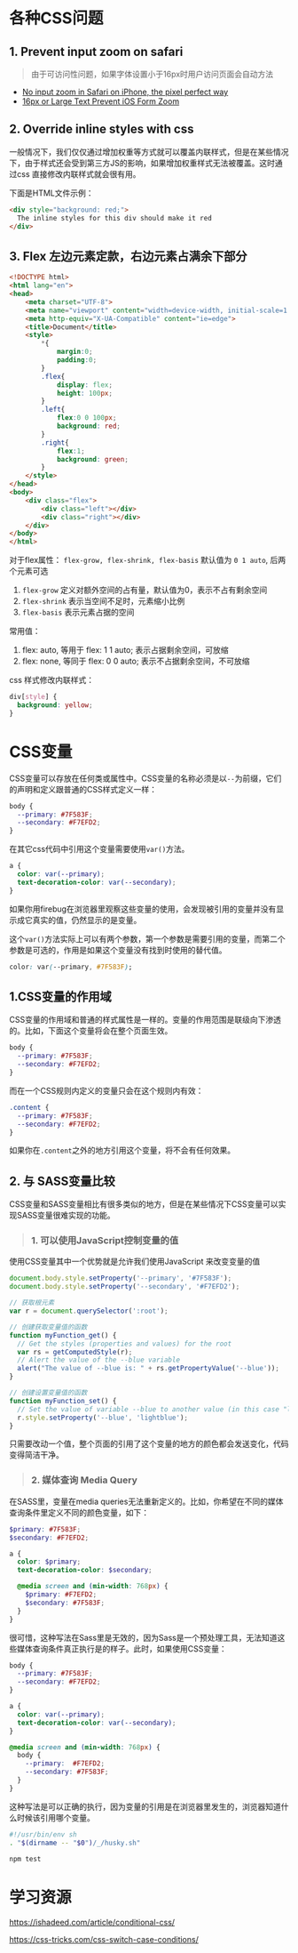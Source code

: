 # 各种CSS问题

## 1. Prevent input zoom on safari

> 由于可访问性问题，如果字体设置小于16px时用户访问页面会自动方法

- [No input zoom in Safari on iPhone, the pixel perfect way](https://thingsthemselves.com/no-input-zoom-in-safari-on-iphone-the-pixel-perfect-way/)
- [16px or Large Text Prevent iOS Form Zoom](https://css-tricks.com/16px-or-larger-text-prevents-ios-form-zoom/#:~:text=If%20the%20font-size%20of%20an%20%3Cinput%3E%20is%2016px,wants%20you%20to%20see%20what%20you%20are%20doing.)

## 2. Override inline styles with css

一般情况下，我们仅仅通过增加权重等方式就可以覆盖内联样式，但是在某些情况下，由于样式还会受到第三方JS的影响，如果增加权重样式无法被覆盖。这时通过css 直接修改内联样式就会很有用。

下面是HTML文件示例：

```html
<div style="background: red;">
  The inline styles for this div should make it red
</div>
```

## 3. Flex 左边元素定款，右边元素占满余下部分

```html 
<!DOCTYPE html>
<html lang="en">
<head>
    <meta charset="UTF-8">
    <meta name="viewport" content="width=device-width, initial-scale=1.0">
    <meta http-equiv="X-UA-Compatible" content="ie=edge">
    <title>Document</title>
    <style>
        *{
            margin:0;
            padding:0;
        }
        .flex{
            display: flex;
            height: 100px;
        }
        .left{
            flex:0 0 100px;
            background: red;
        }
        .right{
            flex:1;
            background: green;
        }
    </style>
</head>
<body>
    <div class="flex">
        <div class="left"></div>
        <div class="right"></div>
    </div>
</body>
</html>
```

对于flex属性： `flex-grow, flex-shrink, flex-basis` 默认值为 `0 1 auto`, 后两个元素可选

1. `flex-grow` 定义对额外空间的占有量，默认值为0，表示不占有剩余空间
2. `flex-shrink` 表示当空间不足时，元素缩小比例
3. `flex-basis` 表示元素占据的空间

常用值：

1. flex: auto, 等用于 flex: 1 1 auto; 表示占据剩余空间，可放缩
2. flex: none, 等同于 flex: 0 0 auto; 表示不占据剩余空间，不可放缩


css 样式修改内联样式：

```css
div[style] {
  background: yellow;
}
```


# CSS变量

CSS变量可以存放在任何类或属性中。CSS变量的名称必须是以`--`为前缀，它们的声明和定义跟普通的CSS样式定义一样：

```css
body {
  --primary: #7F583F;
  --secondary: #F7EFD2;
}
```

在其它css代码中引用这个变量需要使用`var()`方法。

```css
a {
  color: var(--primary);
  text-decoration-color: var(--secondary);
}
```

如果你用firebug在浏览器里观察这些变量的使用，会发现被引用的变量并没有显示成它真实的值，仍然显示的是变量。

这个`var()`方法实际上可以有两个参数，第一个参数是需要引用的变量，而第二个参数是可选的，作用是如果这个变量没有找到时使用的替代值。

```css
color: var(--primary, #7F583F);
```

## 1.CSS变量的作用域

CSS变量的作用域和普通的样式属性是一样的。变量的作用范围是联级向下渗透的。比如，下面这个变量将会在整个页面生效。

```css
body {
  --primary: #7F583F;
  --secondary: #F7EFD2;
}
```

而在一个CSS规则内定义的变量只会在这个规则内有效：

```css
.content {
  --primary: #7F583F;
  --secondary: #F7EFD2;
}
```

如果你在`.content`之外的地方引用这个变量，将不会有任何效果。

## 2. 与 SASS变量比较

CSS变量和SASS变量相比有很多类似的地方，但是在某些情况下CSS变量可以实现SASS变量很难实现的功能。

> ### 1. 可以使用JavaScript控制变量的值

使用CSS变量其中一个优势就是允许我们使用JavaScript 来改变变量的值

```javascript
document.body.style.setProperty('--primary', '#7F583F');
document.body.style.setProperty('--secondary', '#F7EFD2');

// 获取根元素
var r = document.querySelector(':root');

// 创建获取变量值的函数
function myFunction_get() {
  // Get the styles (properties and values) for the root
  var rs = getComputedStyle(r);
  // Alert the value of the --blue variable
  alert("The value of --blue is: " + rs.getPropertyValue('--blue'));
}

// 创建设置变量值的函数
function myFunction_set() {
  // Set the value of variable --blue to another value (in this case "lightblue")
  r.style.setProperty('--blue', 'lightblue');
}
```

只需要改动一个值，整个页面的引用了这个变量的地方的颜色都会发送变化，代码变得简洁干净。

> ### 2. 媒体查询 Media Query

在SASS里，变量在media queries无法重新定义的。比如，你希望在不同的媒体查询条件里定义不同的颜色变量，如下：

```scss
$primary: #7F583F;
$secondary: #F7EFD2;

a {
  color: $primary;
  text-decoration-color: $secondary;

  @media screen and (min-width: 768px) {
    $primary: #F7EFD2;
    $secondary: #7F583F;
  }
}
```

很可惜，这种写法在Sass里是无效的，因为Sass是一个预处理工具，无法知道这些媒体查询条件真正执行是的样子。此时，如果使用CSS变量：

```css
body {
  --primary: #7F583F;
  --secondary: #F7EFD2;
}

a {
  color: var(--primary);
  text-decoration-color: var(--secondary);
}

@media screen and (min-width: 768px) {
  body {
    --primary:  #F7EFD2;
    --secondary: #7F583F;
  }
}
```

这种写法是可以正确的执行，因为变量的引用是在浏览器里发生的，浏览器知道什么时候该引用哪个变量。



```bash
#!/usr/bin/env sh
. "$(dirname -- "$0")/_/husky.sh"

npm test

```



# 学习资源

https://ishadeed.com/article/conditional-css/



https://css-tricks.com/css-switch-case-conditions/

